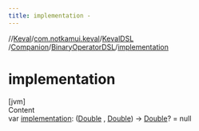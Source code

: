 ```yaml
---
title: implementation -
---
```

//[Keval](../../../../index.md)/[com.notkamui.keval](../../../index.md)/[KevalDSL](../../index.md)
/[Companion](../index.md)/[BinaryOperatorDSL](index.md)/[implementation](implementation.md)

# implementation

[jvm]  
Content  
var [implementation](implementation.md): ([Double](https://kotlinlang.org/api/latest/jvm/stdlib/kotlin/-double/index.html)
, [Double](https://kotlinlang.org/api/latest/jvm/stdlib/kotlin/-double/index.html))
-> [Double](https://kotlinlang.org/api/latest/jvm/stdlib/kotlin/-double/index.html)? = null  



